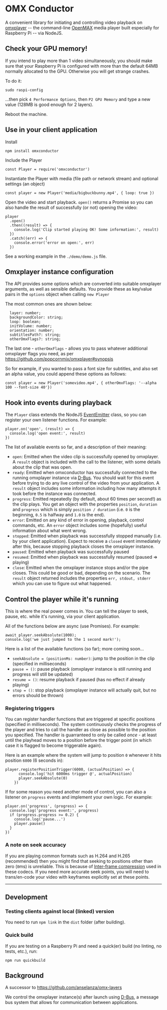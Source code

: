 # OMX Conductor

A convenient library for initiating and controlling video playback on [omxplayer](https://github.com/popcornmix/omxplayer) -- the command-line [OpenMAX](https://en.wikipedia.org/wiki/OpenMAX) media player built especially for Raspberry Pi -- via NodeJS.

## Check your GPU memory!

If you intend to play more than 1 video simultaneously, you should make sure that your Raspberry Pi is configured with more than the default 64MB normally allocated to the GPU. Otherwise you will get strange crashes.

To do it:

```
sudo raspi-config
```

...then pick `4 Performance Options`, then `P2 GPU Memory` and type a new value (128MB is good enough for 2 layers).

Reboot the machine.

## Use in your client application

Install

```
npm install omxconductor
```

Include the Player

```
const Player = require('omxconductor')
```

Instantiate the Player with media (file path or network stream) and optional settings (an object)

```
const player = new Player('media/bigbuckbunny.mp4', { loop: true })
```

Open the video and start playback. `open()` returns a Promise so you can also handle the result of successfully (or not) opening the video:

```
player
  .open()
  .then((result) => {
    console.log('Clip started playing OK! Some information:', result)
  })
  .catch((err) => {
    console.error('error on open:', err)
  })
```

See a working example in the `./demo/demo.js` file.

## Omxplayer instance configuration

The API provides some options which are converted into suitable omxplayer arguments, as well as sensible defaults. You provide these as key/value pairs in the `options` object when calling `new Player`

The most common ones are shown below:

```
  layer: number;
  backgroundColor: string;
  loop: boolean;
  initVolume: number;
  orientation: number;
  subtitlesPath?: string;
  otherOmxFlags?: string;
```

The last one - `otherOmxFlags` - allows you to pass whatever additional omxplayer flags you need, as per https://github.com/popcornmix/omxplayer#synopsis

So for example, if you wanted to pass a font size for subtitles, and also set an alpha value, you could append these options as follows:

```
const player = new Player('somevideo.mp4', { otherOmxFlags: '--alpha 100 --font-size 40'})
```

## Hook into events during playback

The `Player` class extends the NodeJS [EventEmitter](https://nodejs.org/api/events.html#events_class_eventemitter) class, so you can register your own listener functions. For example:

```
player.on('open', (result) => {
  console.log('open event:', result)
})
```

The list of available events so far, and a description of their meaning:

- `open`: Emitted when the video clip is successfully opened by omxplayer. A `result` object is included with the call to the listener, with some details about the clip that was open.
- `ready`: Emitted when omxconductor has successfully connected to the running omxplayer instance via [D-Bus](https://www.freedesktop.org/wiki/Software/dbus/). You should wait for this event before trying to do any live control of the video from your application. A `result` object includes some information including how many attempts it took before the instance was connected.
- `progress`: Emitted repeatedly (by default, about 60 times per second!) as the clip plays. You get an object with the properties `position`, `duration` and `progress` which is simply `position / duration` (i.e. `0` is the beginning, `0.5` is halfway and `1.0` is the end).
- `error`: Emitted on any kind of error in opening, playback, control commands, etc. An `error` object includes some (hopefully) useful information about what went wrong.
- `stopped`: Emitted when playback was successfully stopped manually (i.e. by your client application). Expect to receive a `closed` event immediately after this, because stopping playback closes the omxplayer instance.
- `paused`: Emitted when playback was successfully paused
- `resumed`: Emitted when playback was successfully resumed (paused => playing)
- `close`: Emitted when the omxplayer instance stops and/or the pipe closes. This could be good or bad, depending on the scenario. The `result` object returned includes the properties `err, stdout, stderr` which you can use to figure out what happened.

## Control the player while it's running

This is where the real power comes in. You can tell the player to seek, pause, etc. while it's running, via your client application.

All of the functions below are async (use Promises). For example:

```
await player.seekAbsolute(1000);
console.log('we just jumped to the 1 second mark!');
```

Here is a list of the available functions (so far); more coming soon...

- `seekAbsolute = (positionMs: number)`: jump to the position in the clip (specified in milliseconds)
- `pause = ()`: pause playback (omxplayer instance is still running and progress will still be updated)
- `resume = ()`: resume playback if paused (has no effect if already playing)
- `stop = ()`: stop playback (omxplayer instance will actually quit, but no errors should be thrown)

### Registering triggers

You can register handler functions that are triggered at specific positions (specified in milliseconds). The system continuously checks the progress of the player and tries to call the handler as close as possible to the position you specified. The handler is guarranteed to only be called _once_ - at least until the playhead moves to a position before the trigger point (in which case it is flagged to become triggerable again).

Here is an example where the system will jump to position `0` whenever it hits position `6000` (6 seconds in):

```
player.registerPositionTrigger(6000, (actualPosition) => {
      console.log('hit 6000ms trigger @', actualPosition)
      player.seekAbsolute(0)
    })
```

If for some reason you need another mode of control, you can also a listener on `progress` events and implement your own logic. For example:

```
player.on('progress', (progress) => {
  console.log('progress event:', progress)
  if (progress.progress >= 0.2) {
    console.log('pause...')
    player.pause()
  }
})
```

### A note on seek accuracy

If you are playing common formats such as H.264 and H.265 (recommended) then you might find that seeking to positions other than zero (`0`ms) is unreliable. This is because of [Inter-frame compression](https://en.wikipedia.org/wiki/Inter_frame) used in these codecs. If you need more accurate seek points, you will need to trans/en-code your video with keyframes explicitly set at these points.

---

## Development

### Testing clients against local (linked) version

You need to run `npm link` in the `dist` folder (after building).

### Quick build

If you are testing on a Raspberry Pi and need a quick(er) build (no linting, no tests, etc.), run:

```
npm run quickbuild
```

## Background

A successor to https://github.com/anselanza/omx-layers

We control the omxplayer instance(s) after launch using [D-Bus](https://www.freedesktop.org/wiki/Software/dbus/), a message bus system that allows for communication between applications.
